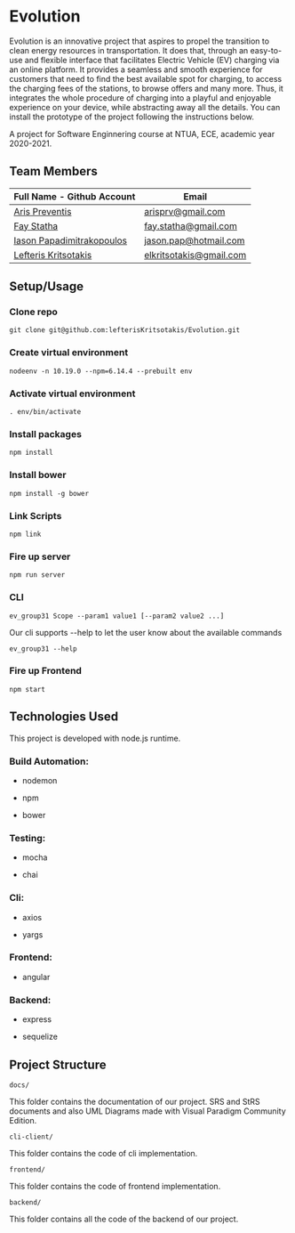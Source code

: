 # Evolution

Evolution is an innovative project that aspires to propel the transition to
clean energy resources in transportation. It does that, through an easy-to-use
and flexible interface that facilitates Electric Vehicle (EV) charging via an
online platform. It provides a seamless and smooth experience for customers
that need to find the best available spot for charging, to access the charging
fees of the  stations, to browse offers and many more. Thus, it integrates the
whole procedure of charging into a playful and enjoyable experience on your
device, while abstracting away all the details. You can install the prototype
of the project following the instructions below.

A project for Software Enginnering course at NTUA, ECE, academic year 2020-2021.

## Team Members

| Full Name - Github Account                                     | Email                   |
|----------------------------------------------------------------|-------------------------|
| [Aris Preventis](https://github.com/arisprv)                   | arisprv@gmail.com       |
| [Fay Statha](https://github.com/FayStatha)                     | fay.statha@gmail.com    |
| [Iason Papadimitrakopoulos](https://github.com/IasonasPap)     | jason.pap@hotmail.com   |
| [Lefteris Kritsotakis](https://github.com/lefterisKritsotakis) | elkritsotakis@gmail.com |


## Setup/Usage

### Clone repo

```git clone git@github.com:lefterisKritsotakis/Evolution.git```

### Create virtual environment

```nodeenv -n 10.19.0 --npm=6.14.4 --prebuilt env```

### Activate virtual environment

```. env/bin/activate```

### Install packages

```npm install```

### Install bower

```npm install -g bower```

### Link Scripts

```npm link```

### Fire up server

```npm run server```

### CLI

```ev_group31 Scope --param1 value1 [--param2 value2 ...]```

Our cli supports --help to let the user know about the available commands

```ev_group31 --help```

### Fire up Frontend

```npm start```

## Technologies Used

This project is developed with node.js runtime.

### Build Automation:

- nodemon

- npm

- bower

### Testing:

- mocha

- chai

### Cli:

- axios

- yargs

### Frontend:

- angular

### Backend:

- express

- sequelize


## Project Structure

```docs/```

This folder contains the documentation of our project. SRS and StRS documents and also UML Diagrams made with Visual Paradigm Community Edition.

```cli-client/```

This folder contains the code of cli implementation.

```frontend/```

This folder contains the code of frontend implementation.

```backend/```

This folder contains all the code of the backend of our project.

